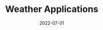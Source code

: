 ---
title: Weather Applications
date: 2022-07-01
thumbnail: "/images/projects/weather/thumb.jpeg"
build:
- React 
- OpenWeather API 
- Firebase
- FireAuth
gh_link: https://github.com/lakotelman/react-weather
main_link: https://weather2.lauraashlee.art
images: 
- "/images/projects/weather/thumb.webp"
- "/images/projects/weather/Weather1Mockup.webp"
- "/images/projects/weather/Weather2MockUp1.webp"
---
